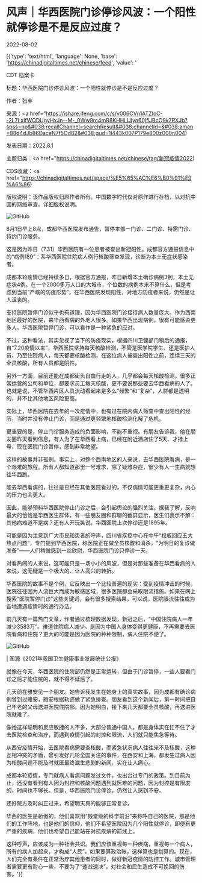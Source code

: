 # 风声｜华西医院门诊停诊风波：一个阳性就停诊是不是反应过度？

2022-08-02

[{'type': 'text/html', 'language': None, 'base': 'https://chinadigitaltimes.net/chinese/feed', 'value': '

CDT 档案卡

标题：华西医院门诊停诊风波：一个阳性就停诊是不是反应过度？

作者：张丰

来源：<a href="https://ishare.ifeng.com/c/s/v006CVn1ATZIoC--2L7LxlfWODUgyHxJn--M-_0Ww9rc4mR8KHHLUIyn60jfUBcO9k7RXJb?spss=np&#038;recallChannel=searchResult&#038;channelId=&#038;aman=88d4dJb86DaceN7f5Od82&#038;gud=1l443k007P179e800z000n004)

发表日期：2022.8.1

主题归类：<a href="https://chinadigitaltimes.net/chinese/tag/新冠疫情2022)

CDS收藏：<a href="https://chinadigitaltimes.net/space/%E5%85%AC%E6%B0%91%E9%A6%86)

版权说明：该作品版权归原作者所有。中国数字时代仅对原作进行存档，以对抗中国的网络审查。详细版权说明。





![GitHub](https://chinadigitaltimes.net/chinese/files/2022/08/D98940BF613EFD32FADD63B54D58A749D14EC66B_size123_w1024_h632.jpg)

8月1日早上8点，成都华西医院发布通告，暂停本部一门诊、二门诊、特需门诊、特约门诊服务。

这是因为昨日（7.31）华西医院有一位患者被查出新冠阳性。成都官方通报信息中的“病例189”：系华西医院住院病人例行核酸筛查发现，诊断为本土无症状感染者。

成都本轮疫情已经持续多日，根据官方通报，昨日新增本土确诊病例3例，本土无症状4例。在一个2000多万人口的大城市，个位数的病例本来不算什么，但是考虑到当前“严峻的防疫形势”，在华西医院发现阳性，对地方防疫者来说，仍然是让人沮丧的。

支持医院暂停门诊似乎也有道理，因为华西医院门诊接待病人数量庞大。作为西南地区最好的医院，来华西看病的外地人很多。如果华西出现病例，很有可能感染更多人。华西医院暂停门诊，可以看作是一种紧急的应对。

不过，这种看法，其实忽视了当下的防疫现实。根据四川卫健部门稍后的通报，自“7.20疫情以来”，华西医院坚持每天核酸检测，不管是医学院学生、还是医护人员、乃至住院病人，每天都要核酸检测，在这位病人被查出阳性之前，连续三天的全员核酸，所有人员都是阴性。

另外一方面，目前还能在成都街头自由行走的人，几乎都会每天核酸检测。很多正常运营的公司和单位，都要求员工每天核酸，更不要说那些要去华西看病的人了。也就是说，不管华西片区人员流动看起来是多么“频繁”和“复杂”，人群都是透明的，并不比其他地区风险更高。

实际上，华西医院在去年的一次疫情中，也有过在院内病人筛查中查出阳性的经历，当时并没有停止门诊，而是通过更频繁地核酸检测化解了危机。

更重要的是，停止门诊服务造成的负面影响，不能不重视。有朋友告诉我，他在朋友圈昨天看到信息，有人为了在华西看上病，已经在附近酒店住了5天、才挂上号，现在医院门诊暂停，感到非常绝望。

这样的故事并非孤例。事实上，对整个西南地区的人来说，去华西医院看病，是一个艰难的旅程。所有人都知道那里一号难求，除了疑难杂症，很少有人一生病就想往华西跑。

能去华西看病的，往往是已经在其他医院看过的，不仅病情可能更重更复杂，内心的压力也会更大。

因此，能够预料华西医院停止门诊之后，会引起舆论的强烈关注。据我了解，反响最大的恰恰是华西医生群体，有一些朋友圈和群聊的截屏显示，医生们表示不解：其他病难道不是病？还有人开玩笑说，华西医院上次停诊还是1895年。

可能是因为注意到广大市民和患者的呼声，四川省疾控中心在中午“权威回应五大热点问题“，专门提到华西医院，称医院正在做全员核酸和消杀，“为明日的复诊做准备”——人们稍微感到一丝欣慰，华西医院门诊只停诊一天。

对看热闹的人来说，这可能只是一场小小的风波，但是对那些准备在华西看病的人来说，这无疑是一个极大的、让人高兴的转折。

华西医院的故事不是个例，它反映出一个比较普遍的现实：受到疫情冲击的时候，医院往往因为人流巨大而成为敏感区域，很多医院都会采取限流措施。如果在网上搜索“医院暂停门诊”这些关键词，会有很多搜索结果，可以说，医院限流往往成为各地遭遇疫情时的通行办法。

前几天有一篇热门文章，作者通过梳理数据发现，新冠之后，“中国住院病人一年减少3583万”。难道住院病人减少，是因为中国人身体变得更健康，不再需要去医院看病和住院？更大的可能是因为医院的种种限制，病人住院不便了。

![GitHub](https://chinadigitaltimes.net/chinese/files/2022/08/1CD21256EFCE05C74BBBFDDB01C58E4628A4D839_size40_w640_h448.png)

| 图源《2021年我国卫生健康事业发展统计公报》

就像在今天，华西医院的住院部仍然是正常运转，但由于门诊暂停，一些人要看门诊之后才能住院的，就不得不延后了。

几天前在雅安见一个朋友。她告诉我发生在她身上的真实故事，因为成都有确诊病例曾到过雅安，雅安根据轨迹做了紧急排查。朋友看到这个新闻后，第一时间把自己年老的父母送进医院住院部。因为她明白，接下来几天都要全员核酸，再送进医院就难了。

像她这样聪明和反应敏捷的人不多，大部分普通中国人，都是身体实在扛不住了才去医院检查和治疗，而遇到疫情引起的封控和限流，人们就只能焦急等待。

从西安疫情开始，去医院看病需要查核酸，而紧急状况病人往往来不及核酸，这种互相冲突的矛盾，曾引发好几轮全国关注的事件，在西安和上海，都发生过病人因为核酸问题不能及时就医最终滋生悲剧的新闻，实在让人痛心。

成都本轮疫情，专门就病人看病问题发过文件，也出台过专门的政策。到目前为止，还没有看到有人因为封控和核酸问题遇到就医难的问题，因为封控是有限度的，时间也不够长。但是，华西医院门诊停诊，仍然让人感到不安。

还好院方及时纠正过来，希望明天真的能够正常复诊。

华西的医生是骄傲的，他们喜欢用“殿堂级的科学前沿”来称呼自己的医院，那是他们的工作阵地，也是他们的信仰，他们不希望医院因为几个阳性就停诊，即便有更严重的疾病，他们也希望自己能站在对抗疾病的前线上。

这种呼声，应该成为一种社会共识。我们应该重视每一种疾病，重视每一个病人，所有的病人加起来，才构成“人民”。如果要算政治账，这样算也是划算的。现在，人们完全有条件在正常治疗其他患者的同时，做好新冠疫情的防控工作。城市管理者需要更有耐心一些，不要为了“速战速决”，对社会和民生造成不可挽回的伤害。'}]